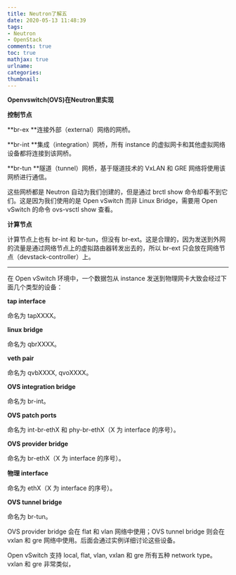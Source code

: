 ```yaml
---
title: Neutron了解五
date: 2020-05-13 11:48:39
tags: 
- Neutron 
- OpenStack
comments: true
toc: true
mathjax: true
urlname:
categories:
thumbnail:
---
```




**Openvswitch(OVS)在Neutron里实现**

**控制节点**

**br-ex
**连接外部（external）网络的网桥。



**br-int
**集成（integration）网桥，所有 instance 的虚拟网卡和其他虚拟网络设备都将连接到该网桥。



**br-tun
**隧道（tunnel）网桥，基于隧道技术的 VxLAN 和 GRE 网络将使用该网桥进行通信。



这些网桥都是 Neutron 自动为我们创建的，但是通过 brctl show 命令却看不到它们。这是因为我们使用的是 Open vSwitch 而非 Linux Bridge，需要用 Open vSwitch 的命令 ovs-vsctl show 查看。



**计算节点**

计算节点上也有 br-int 和 br-tun，但没有 br-ext。这是合理的，因为发送到外网的流量是通过网络节点上的虚拟路由器转发出去的，所以 br-ext 只会放在网络节点（devstack-controller）上。

---



在 Open vSwitch 环境中，一个数据包从 instance 发送到物理网卡大致会经过下面几个类型的设备：



**tap interface**

命名为 tapXXXX。



**linux bridge**

命名为 qbrXXXX。



**veth pair**

命名为 qvbXXXX, qvoXXXX。



**OVS integration bridge**

命名为 br-int。



**OVS patch ports**

命名为 int-br-ethX 和 phy-br-ethX（X 为 interface 的序号）。



**OVS provider bridge**

命名为 br-ethX（X 为 interface 的序号）。



**物理 interface**

命名为 ethX（X 为 interface 的序号）。



**OVS tunnel bridge**

命名为 br-tun。



OVS provider bridge 会在 flat 和 vlan 网络中使用；OVS tunnel bridge 则会在 vxlan 和 gre 网络中使用。后面会通过实例详细讨论这些设备。



Open vSwitch 支持 local, flat, vlan, vxlan 和 gre 所有五种 network type。vxlan 和 gre 非常类似，